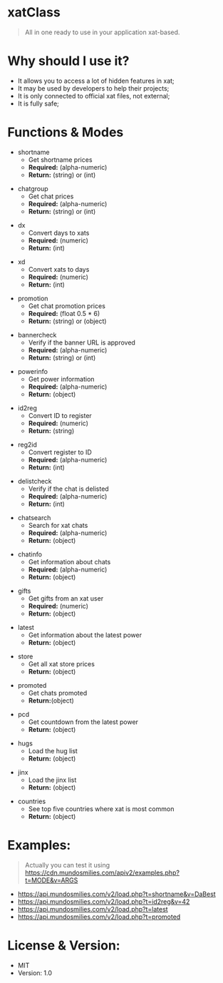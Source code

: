 # xatClass
> All in one ready to use in your application xat-based.

# Why should I use it?
* It allows you to access a lot of hidden features in xat;
* It may be used by developers to help their projects;
* It is only connected to official xat files, not external;
* It is fully safe;


# Functions & Modes
+ shortname 
  * Get shortname prices
  * **Required:** (alpha-numeric)
  * **Return:** (string) or (int)
  
- chatgroup
  * Get chat prices
  * **Required:** (alpha-numeric)
  * **Return:** (string) or (int)
  
+ dx
  * Convert days to xats
  * **Required:** (numeric)
  * **Return:** (int)
  
- xd
  * Convert xats to days
  * **Required:** (numeric)
  * **Return:** (int)
  
+ promotion
  * Get chat promotion prices
  * **Required:** (float 0.5 * 6)
  * **Return:** (string) or (object)
  
- bannercheck
  * Verify if the banner URL is approved
  * **Required:** (alpha-numeric)
  * **Return:** (string) or (int)
  
+ powerinfo
  * Get power information
  * **Required:** (alpha-numeric)
  * **Return:** (object)
  
- id2reg
  * Convert ID to register
  * **Required:** (numeric)
  * **Return:** (string)
  
+ reg2id
  * Convert register to ID
  * **Required:** (alpha-numeric)
  * **Return:** (int)
  
- delistcheck
  * Verify if the chat is delisted
  * **Required:** (alpha-numeric)
  * **Return:** (int)
  
+ chatsearch
  * Search for xat chats
  * **Required:** (alpha-numeric)
  * **Return:** (object)
  
- chatinfo
  * Get information about chats
  * **Required:** (alpha-numeric)
  * **Return:** (object)
  
+ gifts
  * Get gifts from an xat user
  * **Required:** (numeric)
  * **Return:** (object)
  
- latest
  * Get information about the latest power
  * **Return:** (object)
  
+ store
  * Get all xat store prices
  * **Return:** (object)
  
- promoted
  * Get chats promoted
  * **Return:**(object)

+ pcd
  * Get countdown from the latest power
  * **Return:** (object)
  
- hugs
  * Load the hug list
  * **Return:** (object)
  
+ jinx
  * Load the jinx list
  * **Return:** (object)
  
- countries
  * See top five countries where xat is most common
  * **Return:** (object)
  
# Examples:
> Actually you can test it using <https://cdn.mundosmilies.com/apiv2/examples.php?t=MODE&v=ARGS>

* <https://api.mundosmilies.com/v2/load.php?t=shortname&v=DaBest>
* <https://api.mundosmilies.com/v2/load.php?t=id2reg&v=42>
* <https://api.mundosmilies.com/v2/load.php?t=latest>
* <https://api.mundosmilies.com/v2/load.php?t=promoted>

# License & Version:
* MIT
* Version: 1.0
